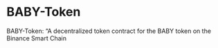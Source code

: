 # BABY-Token
BABY-Token: “A decentralized token contract for the BABY token on the Binance Smart Chain

